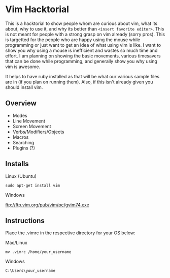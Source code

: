 # Vim Hacktorial 

This is a hacktorial to show people whom are curious about vim, what its about, why to use it, and why its better than `<insert favorite editor>`. This is not meant for people with a strong grasp on vim already (sorry pros). This is targetted for the people who are happy using the mouse while programming or just want to get an idea of what using vim is like. I want to show you why using a mouse is inefficient and wastes so much time and effort. I am planning on showing the basic movements, various timesavers that can be done while programming, and generally show you why using vim is awesome. 

It helps to have ruby installed as that will be what our various sample files are in (if you plan on running them). Also, if this isn't already given you should install vim.

## Overview

* Modes
* Line Movement
* Screen Movement
* Verbs/Modifiers/Objects
* Macros
* Searching
* Plugins (?)

## Installs

Linux (Ubuntu)

``` 
sudo apt-get install vim 
```

Windows

ftp://ftp.vim.org/pub/vim/pc/gvim74.exe 

## Instructions

Place the .vimrc in the respective directory for your OS below:

Mac/Linux

```
mv .vimrc /home/your_username
```

Windows
```
C:\Users\your_username
```

